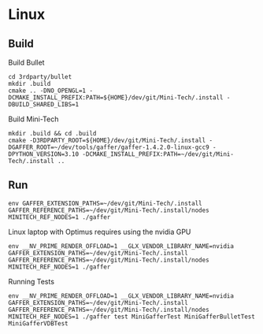 # Linux

## Build

Build Bullet
```
cd 3rdparty/bullet
mkdir .build
cmake .. -DNO_OPENGL=1 -DCMAKE_INSTALL_PREFIX:PATH=${HOME}/dev/git/Mini-Tech/.install -DBUILD_SHARED_LIBS=1
```

Build Mini-Tech
```
mkdir .build && cd .build
cmake -D3RDPARTY_ROOT=${HOME}/dev/git/Mini-Tech/.install -DGAFFER_ROOT=~/dev/tools/gaffer/gaffer-1.4.2.0-linux-gcc9 -DPYTHON_VERSION=3.10 -DCMAKE_INSTALL_PREFIX:PATH=~/dev/git/Mini-Tech/.install ..
```

## Run

```
env GAFFER_EXTENSION_PATHS=~/dev/git/Mini-Tech/.install GAFFER_REFERENCE_PATHS=~/dev/git/Mini-Tech/.install/nodes MINITECH_REF_NODES=1 ./gaffer
```

Linux laptop with Optimus requires using the nvidia GPU

```
env __NV_PRIME_RENDER_OFFLOAD=1 __GLX_VENDOR_LIBRARY_NAME=nvidia GAFFER_EXTENSION_PATHS=~/dev/git/Mini-Tech/.install GAFFER_REFERENCE_PATHS=~/dev/git/Mini-Tech/.install/nodes MINITECH_REF_NODES=1 ./gaffer
```

Running Tests

```
env __NV_PRIME_RENDER_OFFLOAD=1 __GLX_VENDOR_LIBRARY_NAME=nvidia GAFFER_EXTENSION_PATHS=~/dev/git/Mini-Tech/.install GAFFER_REFERENCE_PATHS=~/dev/git/Mini-Tech/.install/nodes MINITECH_REF_NODES=1 ./gaffer test MiniGafferTest MiniGafferBulletTest MiniGafferVDBTest
```



